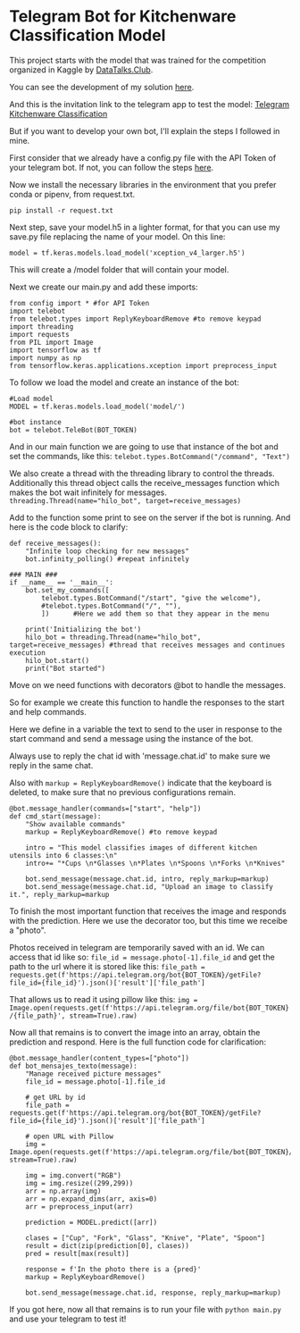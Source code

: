 # Telegram Bot for Kitchenware Classification Model

This project starts with the model that was trained for the competition organized in Kaggle by [DataTalks.Club](https://www.kaggle.com/competitions/kitchenware-classification/overview).

You can see the development of my solution [here](https://github.com/mary435/kitchenware_classification.git). 

And this is the invitation link to the telegram app to test the model: [Telegram Kitchenware Classification](https://t.me/MaryPython_bot)

But if you want to develop your own bot, I'll explain the steps I followed in mine.

First consider that we already have a config.py file with the API Token of your telegram bot. If not, you can follow the steps [here](../README.md).

Now we install the necessary libraries in the environment that you prefer conda or pipenv, from request.txt.

```
pip install -r request.txt
```

Next step, save your model.h5 in a lighter format, for that you can use my save.py file replacing the name of your model. On this line: 
```
model = tf.keras.models.load_model('xception_v4_larger.h5')
```
This will create a /model folder that will contain your model.

Next we create our main.py and add these imports:
```
from config import * #for API Token
import telebot
from telebot.types import ReplyKeyboardRemove #to remove keypad
import threading
import requests
from PIL import Image
import tensorflow as tf
import numpy as np
from tensorflow.keras.applications.xception import preprocess_input
```

To follow we load the model and create an instance of the bot:
```
#Load model
MODEL = tf.keras.models.load_model('model/')

#bot instance
bot = telebot.TeleBot(BOT_TOKEN)
```

And in our main function we are going to use that instance of the bot and set the commands, like this: ```telebot.types.BotCommand("/command", "Text")```

We also create a thread with the threading library to control the threads. Additionally this thread object calls the receive_messages function which makes the bot wait infinitely for messages.
```threading.Thread(name="hilo_bot", target=receive_messages)```

Add to the function some print to see on the server if the bot is running. And here is the code block to clarify:

``` 
def receive_messages():
    "Infinite loop checking for new messages"
    bot.infinity_polling() #repeat infinitely
    
### MAIN ###
if __name__ == '__main__':
    bot.set_my_commands([
        telebot.types.BotCommand("/start", "give the welcome"),
        #telebot.types.BotCommand("/", ""),
        ])      #Here we add them so that they appear in the menu

    print('Initializing the bot')
    hilo_bot = threading.Thread(name="hilo_bot", target=receive_messages) #thread that receives messages and continues execution
    hilo_bot.start()
    print("Bot started")

```

Move on we need functions with decorators @bot to handle the messages.

So for example we create this function to handle the responses to the start and help commands.

Here we define in a variable the text to send to the user in response to the start command and send a message using the instance of the bot.

Always use to reply the chat id with 'message.chat.id' to make sure we reply in the same chat.

Also with ```markup = ReplyKeyboardRemove()``` indicate that the keyboard is deleted, to make sure that no previous configurations remain.

```
@bot.message_handler(commands=["start", "help"])
def cmd_start(message):
    "Show available commands"
    markup = ReplyKeyboardRemove() #to remove keypad

    intro = "This model classifies images of different kitchen utensils into 6 classes:\n"
    intro+= "*Cups \n*Glasses \n*Plates \n*Spoons \n*Forks \n*Knives"
    
    bot.send_message(message.chat.id, intro, reply_markup=markup)
    bot.send_message(message.chat.id, "Upload an image to classify it.", reply_markup=markup
```

To finish the most important function that receives the image and responds with the prediction. Here we use the decorator too, but this time we receibe a "photo".

Photos received in telegram are temporarily saved with an id. We can access that id like so: ```file_id = message.photo[-1].file_id``` and get the path to the url where it is stored like this: ```file_path = requests.get(f'https://api.telegram.org/bot{BOT_TOKEN}/getFile?file_id={file_id}').json()['result']['file_path']```

That allows us to read it using pillow like this: ```img = Image.open(requests.get(f'https://api.telegram.org/file/bot{BOT_TOKEN}/{file_path}', stream=True).raw)```

Now all that remains is to convert the image into an array, obtain the prediction and respond. Here is the full function code for clarification:

```
@bot.message_handler(content_types=["photo"])
def bot_mensajes_texto(message):
    "Manage received picture messages"
    file_id = message.photo[-1].file_id

    # get URL by id
    file_path = requests.get(f'https://api.telegram.org/bot{BOT_TOKEN}/getFile?file_id={file_id}').json()['result']['file_path']

    # open URL with Pillow
    img = Image.open(requests.get(f'https://api.telegram.org/file/bot{BOT_TOKEN}/{file_path}', stream=True).raw)

    img = img.convert("RGB")
    img = img.resize((299,299))
    arr = np.array(img)
    arr = np.expand_dims(arr, axis=0)
    arr = preprocess_input(arr)

    prediction = MODEL.predict([arr])

    clases = ["Cup", "Fork", "Glass", "Knive", "Plate", "Spoon"]
    result = dict(zip(prediction[0], clases))
    pred = result[max(result)]

    response = f'In the photo there is a {pred}'
    markup = ReplyKeyboardRemove()

    bot.send_message(message.chat.id, response, reply_markup=markup)
```

If you got here, now all that remains is to run your file with ```python main.py``` and use your telegram to test it!

